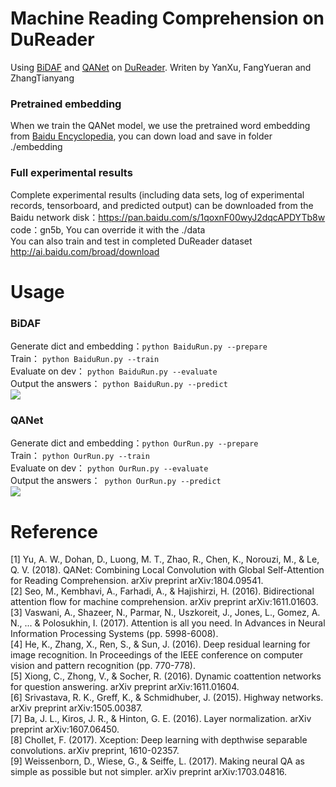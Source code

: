 # Machine Reading Comprehension on DuReader 

Using [BiDAF](https://github.com/allenai/bi-att-flow) and [QANet](https://github.com/NLPLearn/QANet) on [DuReader](https://github.com/baidu/DuReader). Writen by YanXu, FangYueran and ZhangTianyang<br>
### Pretrained embedding
When we train the QANet model, we use the pretrained word embedding from [Baidu Encyclopedia](
https://pan.baidu.com/s/1Rn7LtTH0n7SHyHPfjRHbkg), you can down load and save in folder ./embedding<br>
### Full experimental results
Complete experimental results (including data sets, log of experimental records, tensorboard, and predicted output) can be downloaded from the Baidu network disk：https://pan.baidu.com/s/1qoxnF00wyJ2dqcAPDYTb8w code：gn5b, You can override it with the ./data <br>
You can also train and test in completed DuReader dataset http://ai.baidu.com/broad/download <br>
# Usage

### BiDAF<br>
Generate dict and embedding：`python BaiduRun.py --prepare`<br>
Train： `python BaiduRun.py --train `<br>
Evaluate on dev： `python BaiduRun.py --evaluate`<br>
Output the answers： `python BaiduRun.py --predict`<br>
![](https://img-blog.csdn.net/20181015145727446?watermark/2/text/aHR0cHM6Ly9ibG9nLmNzZG4ubmV0L3FxXzMyMTEzMTg5/font/5a6L5L2T/fontsize/400/fill/I0JBQkFCMA==/dissolve/70)
### QANet<br>
Generate dict and embedding：`python OurRun.py --prepare`<br>
Train： `python OurRun.py --train `<br>
Evaluate on dev： `python OurRun.py --evaluate`<br>
Output the answers：` python OurRun.py --predict`<br>
![](https://img-blog.csdn.net/20180815201736410?watermark/2/text/aHR0cHM6Ly9ibG9nLmNzZG4ubmV0L3FxXzM0NDk5MTMw/font/5a6L5L2T/fontsize/400/fill/I0JBQkFCMA==/dissolve/70)
# Reference
[1] Yu, A. W., Dohan, D., Luong, M. T., Zhao, R., Chen, K., Norouzi, M., & Le, Q. V. (2018). QANet: Combining Local Convolution with Global Self-Attention for Reading Comprehension. arXiv preprint arXiv:1804.09541.<br>
[2] Seo, M., Kembhavi, A., Farhadi, A., & Hajishirzi, H. (2016). Bidirectional attention flow for machine comprehension. arXiv preprint arXiv:1611.01603.<br>
[3] Vaswani, A., Shazeer, N., Parmar, N., Uszkoreit, J., Jones, L., Gomez, A. N., ... & Polosukhin, I. (2017). Attention is all you need. In Advances in Neural Information Processing Systems (pp. 5998-6008).<br>
[4] He, K., Zhang, X., Ren, S., & Sun, J. (2016). Deep residual learning for image recognition. In Proceedings of the IEEE conference on computer vision and pattern recognition (pp. 770-778).<br>
[5] Xiong, C., Zhong, V., & Socher, R. (2016). Dynamic coattention networks for question answering. arXiv preprint arXiv:1611.01604.<br>
[6] Srivastava, R. K., Greff, K., & Schmidhuber, J. (2015). Highway networks. arXiv preprint arXiv:1505.00387.<br>
[7] Ba, J. L., Kiros, J. R., & Hinton, G. E. (2016). Layer normalization. arXiv preprint arXiv:1607.06450.<br>
[8] Chollet, F. (2017). Xception: Deep learning with depthwise separable convolutions. arXiv preprint, 1610-02357.<br>
[9] Weissenborn, D., Wiese, G., & Seiffe, L. (2017). Making neural QA as simple as possible but not simpler. arXiv preprint arXiv:1703.04816.<br>



